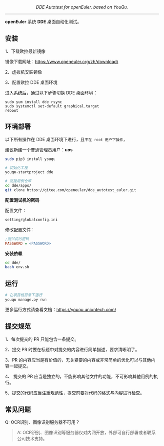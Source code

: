 <p align="center">
    <em>DDE Autotest for openEuler, based on YouQu.</em>
</p>

----------------------

**openEuler** 系统 **DDE** 桌面自动化测试。

## 安装

1、下载欧拉最新镜像

镜像下载网址：https://www.openeuler.org/zh/download/

2、虚拟机安装镜像

3、配置欧拉 DDE 桌面环境

进入系统后，通过以下步骤切换 DDE 桌面环境：

```shell
sudo yum install dde rsync
sudo systemctl set-default graphical.target
reboot
```

## 环境部署

以下所有操作在 DDE 桌面环境下进行，且`不在 root 用户下操作`，

建议新建一个普通管理员用户：**uos**

```bash
sudo pip3 install youqu

# 初始化工程
youqu-startproject dde

# 克隆用例仓库
cd dde/apps/
git clone https://gitee.com/openeuler/dde_autotest_euler.git
```

**配置测试机的密码**

配置文件：
```bash
setting/globalconfig.ini
```

修改配置文件：
```ini
;测试机的密码
PASSWORD = <PASSWORD>
```

**安装依赖**

```bash
cd dde/
bash env.sh
```

## 运行

```bash
# 在项目根目录下运行
youqu manage.py run
```

更多运行方式请查看文档：https://youqu.uniontech.com/

## 提交规范

1、每次提交的 PR 只能包含一条提交。

2、提交 PR 时要在标题中对提交的内容进行简单描述，要求清晰明了。

3、PR 的内容应当是有价值的，无关紧要的内容或非常简单的优化可以与其他内容一起提交。

4、 提交的 PR 应当是独立的，不能影响其他文件的功能，不可影响其他用例的执行。

5、提交的代码应当注重规范性，提交前要对代码的格式与内容进行检查。

## 常见问题
Q: OCR识别、图像识别服务器不可用？

> A: OCR识别、图像识别等服务器仅对内网开放，外部可自行部署或者联系公司技术支持。